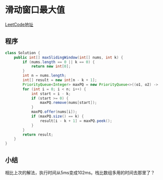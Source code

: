 # 滑动窗口最大值
[LeetCode地址](https://leetcode-cn.com/problems/sliding-window-maximum/)

## 程序
```java
class Solution {
    public int[] maxSlidingWindow(int[] nums, int k) {
        if (nums.length == 0 || k == 0) {
            return new int[0];
        }
        int n = nums.length;
        int[] result = new int[n - k + 1];
        PriorityQueue<Integer> maxPQ = new PriorityQueue<>((o1, o2) -> (o2 - o1));
        for (int i = 0; i < n; i++) {
            int start = i - k;
            if (start >= 0) {
                maxPQ.remove(nums[start]);
            }
            maxPQ.offer(nums[i]);
            if (maxPQ.size() == k) {
                result[i - k + 1] = maxPQ.peek();
            }
        }
        return result;
    }
}
```
## 小结
相比上次的解法，执行时间从5ms变成102ms。栈比数组多用的时间去那里了？
